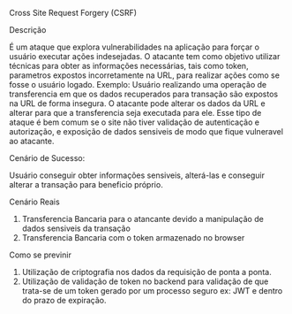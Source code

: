 
Cross Site Request Forgery (CSRF)


Descrição

É um ataque que explora vulnerabilidades na aplicação para forçar o usuário executar ações indesejadas. O atacante tem como objetivo
utilizar técnicas para obter as informações necessárias, tais como token, parametros expostos incorretamente na URL, para realizar ações 
como se fosse o usuário logado. Exemplo: Usuário realizando uma operação de transferencia em que os dados recuperados para transação 
são expostos na URL de forma insegura. O atacante pode alterar os dados da URL e alterar para que a transferencia seja executada para ele.
Esse tipo de ataque é bem comum se o site não tiver validação de autenticação e autorização, e exposição de dados sensiveis de modo que 
fique vulneravel ao atacante.


Cenário de Sucesso:

Usuário conseguir obter informações sensiveis, alterá-las e conseguir alterar a transação para beneficio próprio.




Cenário Reais

1) Transferencia Bancaria para o atancante devido a manipulação de dados sensiveis da transação
2) Transferencia Bancaria com o token armazenado no browser


Como se previnir

1) Utilização de criptografia nos dados da requisição de ponta a ponta.
2) Utilização de validação de token no backend para validação de que trata-se de um token gerado por um processo seguro
   ex: JWT e dentro do prazo de expiração.
